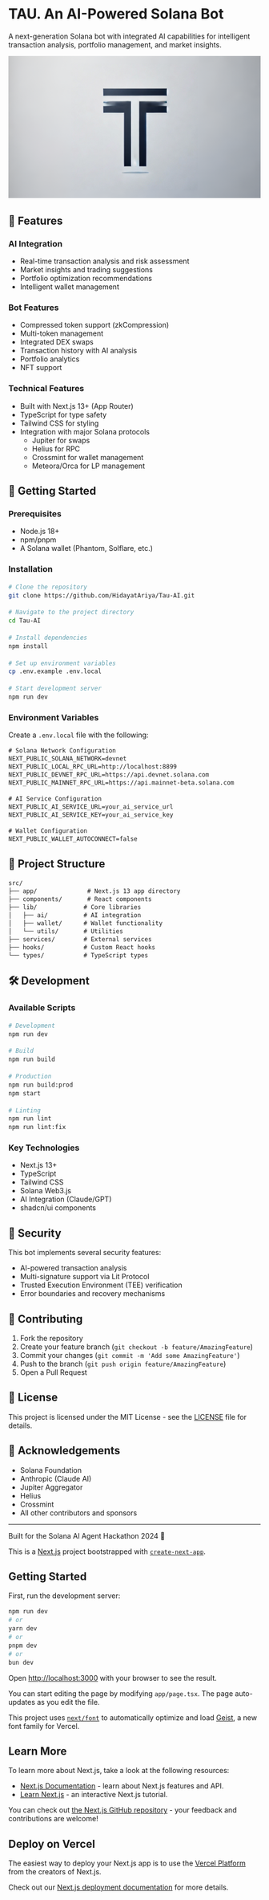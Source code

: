 # TAU. An AI-Powered Solana Bot

A next-generation Solana bot with integrated AI capabilities for intelligent transaction analysis, portfolio management, and market insights.

![](banner4.png)

## 🌟 Features

### AI Integration
- Real-time transaction analysis and risk assessment
- Market insights and trading suggestions
- Portfolio optimization recommendations
- Intelligent wallet management

### Bot Features
- Compressed token support (zkCompression)
- Multi-token management
- Integrated DEX swaps
- Transaction history with AI analysis
- Portfolio analytics
- NFT support

### Technical Features
- Built with Next.js 13+ (App Router)
- TypeScript for type safety
- Tailwind CSS for styling
- Integration with major Solana protocols
  - Jupiter for swaps
  - Helius for RPC
  - Crossmint for wallet management
  - Meteora/Orca for LP management

## 🚀 Getting Started

### Prerequisites
- Node.js 18+
- npm/pnpm
- A Solana wallet (Phantom, Solflare, etc.)

### Installation
```bash
# Clone the repository
git clone https://github.com/HidayatAriya/Tau-AI.git

# Navigate to the project directory
cd Tau-AI

# Install dependencies
npm install

# Set up environment variables
cp .env.example .env.local

# Start development server
npm run dev
```

### Environment Variables
Create a `.env.local` file with the following:
```env
# Solana Network Configuration
NEXT_PUBLIC_SOLANA_NETWORK=devnet
NEXT_PUBLIC_LOCAL_RPC_URL=http://localhost:8899
NEXT_PUBLIC_DEVNET_RPC_URL=https://api.devnet.solana.com
NEXT_PUBLIC_MAINNET_RPC_URL=https://api.mainnet-beta.solana.com

# AI Service Configuration
NEXT_PUBLIC_AI_SERVICE_URL=your_ai_service_url
NEXT_PUBLIC_AI_SERVICE_KEY=your_ai_service_key

# Wallet Configuration
NEXT_PUBLIC_WALLET_AUTOCONNECT=false
```

## 📖 Project Structure
```
src/
├── app/              # Next.js 13 app directory
├── components/       # React components
├── lib/             # Core libraries
│   ├── ai/          # AI integration
│   ├── wallet/      # Wallet functionality
│   └── utils/       # Utilities
├── services/        # External services
├── hooks/           # Custom React hooks
└── types/           # TypeScript types
```

## 🛠 Development

### Available Scripts
```bash
# Development
npm run dev

# Build
npm run build

# Production
npm run build:prod
npm start

# Linting
npm run lint
npm run lint:fix
```

### Key Technologies
- Next.js 13+
- TypeScript
- Tailwind CSS
- Solana Web3.js
- AI Integration (Claude/GPT)
- shadcn/ui components

## 🔐 Security

This bot implements several security features:
- AI-powered transaction analysis
- Multi-signature support via Lit Protocol
- Trusted Execution Environment (TEE) verification
- Error boundaries and recovery mechanisms

## 🤝 Contributing

1. Fork the repository
2. Create your feature branch (`git checkout -b feature/AmazingFeature`)
3. Commit your changes (`git commit -m 'Add some AmazingFeature'`)
4. Push to the branch (`git push origin feature/AmazingFeature`)
5. Open a Pull Request

## 📜 License

This project is licensed under the MIT License - see the [LICENSE](LICENSE) file for details.

## 🙏 Acknowledgements

- Solana Foundation
- Anthropic (Claude AI)
- Jupiter Aggregator
- Helius
- Crossmint
- All other contributors and sponsors

---

Built for the Solana AI Agent Hackathon 2024 🚀

This is a [Next.js](https://nextjs.org) project bootstrapped with [`create-next-app`](https://nextjs.org/docs/app/api-reference/cli/create-next-app).

## Getting Started

First, run the development server:

```bash
npm run dev
# or
yarn dev
# or
pnpm dev
# or
bun dev
```

Open [http://localhost:3000](http://localhost:3000) with your browser to see the result.

You can start editing the page by modifying `app/page.tsx`. The page auto-updates as you edit the file.

This project uses [`next/font`](https://nextjs.org/docs/app/building-your-application/optimizing/fonts) to automatically optimize and load [Geist](https://vercel.com/font), a new font family for Vercel.

## Learn More

To learn more about Next.js, take a look at the following resources:

- [Next.js Documentation](https://nextjs.org/docs) - learn about Next.js features and API.
- [Learn Next.js](https://nextjs.org/learn) - an interactive Next.js tutorial.

You can check out [the Next.js GitHub repository](https://github.com/vercel/next.js) - your feedback and contributions are welcome!

## Deploy on Vercel

The easiest way to deploy your Next.js app is to use the [Vercel Platform](https://vercel.com/new?utm_medium=default-template&filter=next.js&utm_source=create-next-app&utm_campaign=create-next-app-readme) from the creators of Next.js.

Check out our [Next.js deployment documentation](https://nextjs.org/docs/app/building-your-application/deploying) for more details.
